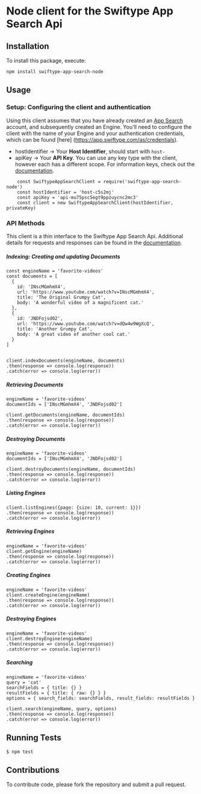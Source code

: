 # Node client for the Swiftype App Search Api

## Installation

To install this package, execute:

    npm install swiftype-app-search-node

## Usage

### Setup: Configuring the client and authentication

Using this client assumes that you have already created an [App Search](https://swiftype.com/app-search) account, and subsequently created an Engine. You'll need to configure the client with the name of your Engine and your authentication credentials, which can be found [here] (https://app.swiftype.com/as/credentials).

- hostIdentifier -> Your **Host Identifier**, should start with `host-`
- apiKey -> Your **API Key**. You can use any key type with the client, however each has a different scope. For information keys, check out the [documentation](https://swiftype.com/documentation/app-search/credentials).

```
    const SwiftypeAppSearchClient = require('swiftype-app-search-node')
    const hostIdentifier = 'host-c5s2mj'
    const apiKey = 'api-mu75psc5egt9ppzuycnc2mc3'
    const client = new SwiftypeAppSearchClient(hostIdentifier, privateKey)
```

### API Methods

This client is a thin interface to the Swiftype App Search Api. Additional details for requests and responses can be
found in the [documentation](https://swiftype.com/documentation/app-search).

##### Indexing: Creating and updating Documents

    const engineName = 'favorite-videos'
    const documents = [
      {
        id: 'INscMGmhmX4',
        url: 'https://www.youtube.com/watch?v=INscMGmhmX4',
        title: 'The Original Grumpy Cat',
        body: 'A wonderful video of a magnificent cat.'
      },
      {
        id: 'JNDFojsd02',
        url: 'https://www.youtube.com/watch?v=dQw4w9WgXcQ',
        title: 'Another Grumpy Cat',
        body: 'A great video of another cool cat.'
      }
    ]


    client.indexDocuments(engineName, documents)
    .then(response => console.log(response))
    .catch(error => console.log(error))

##### Retrieving Documents

    engineName = 'favorite-videos'
    documentIds = ['INscMGmhmX4', 'JNDFojsd02']

    client.getDocuments(engineName, documentIds)
    .then(response => console.log(response))
    .catch(error => console.log(error))

##### Destroying Documents

    engineName = 'favorite-videos'
    documentIds = ['INscMGmhmX4', 'JNDFojsd02']

    client.destroyDocuments(engineName, documentIds)
    .then(response => console.log(response))
    .catch(error => console.log(error))

##### Listing Engines

    client.listEngines({page: {size: 10, current: 1}})
    .then(response => console.log(response))
    .catch(error => console.log(error))

##### Retrieving Engines

    engineName = 'favorite-videos'
    client.getEngine(engineName)
    .then(response => console.log(response))
    .catch(error => console.log(error))

##### Creating Engines

    engineName = 'favorite-videos'
    client.createEngine(engineName)
    .then(response => console.log(response))
    .catch(error => console.log(error))

##### Destroying Engines

    engineName = 'favorite-videos'
    client.destroyEngine(engineName)
    .then(response => console.log(response))
    .catch(error => console.log(error))

##### Searching

    engineName = 'favorite-videos'
    query = 'cat'
    searchFields = { title: {} }
    resultFields = { title: { raw: {} } }
    options = { search_fields: searchFields, result_fields: resultFields }

    client.search(engineName, query, options)
    .then(response => console.log(response))
    .catch(error => console.log(error))


## Running Tests

    $ npm test

## Contributions

  To contribute code, please fork the repository and submit a pull request.

